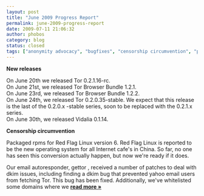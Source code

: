 ```yaml
---
layout: post
title: "June 2009 Progress Report"
permalink: june-2009-progress-report
date: 2009-07-11 21:06:32
author: phobos
category: blog
status: closed
tags: ["anonymity advocacy", "bugfixes", "censorship circumvention", "progress report", "releases"]
---
```


**New releases**

On June 20th we released Tor 0.2.1.16-rc.  
 On June 21st, we released Tor Browser Bundle 1.2.1.  
 On June 23rd, we released Tor Browser Bundle 1.2.2.  
 On June 24th, we released Tor 0.2.0.35-stable. We expect that this release is the last of the 0.2.0.x -stable series, soon to be replaced with the 0.2.1.x series.  
 On June 30th, we released Vidalia 0.1.14.

**Censorship circumvention**

Packaged rpms for Red Flag Linux version 6. Red Flag Linux is reported to be the new operating system for all Internet cafe's in China. So far, no one has seen this conversion actually happen, but now we're ready if it does.

Our email autoresponder, gettor , received a number of patches to deal with dkim issues, including finding a dkim bug that prevented yahoo email users from fetching Tor. This bug has been fixed. Additionally, we've whitelisted some domains where we [**read more »**](https://blog.torproject.org/blog/june-2009-progress-report)
